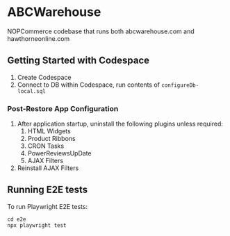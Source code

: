 ﻿# ABCWarehouse

NOPCommerce codebase that runs both abcwarehouse.com and hawthorneonline.com

## Getting Started with Codespace

1. Create Codespace
2. Connect to DB within Codespace, run contents of `configureDb-local.sql`

### Post-Restore App Configuration

1. After application startup, uninstall the following plugins unless required:
    1. HTML Widgets
    2. Product Ribbons
    3. CRON Tasks
    4. PowerReviewsUpDate
    5. AJAX Filters
2. Reinstall AJAX Filters

## Running E2E tests

To run Playwright E2E tests:

```
cd e2e
npx playwright test
```
